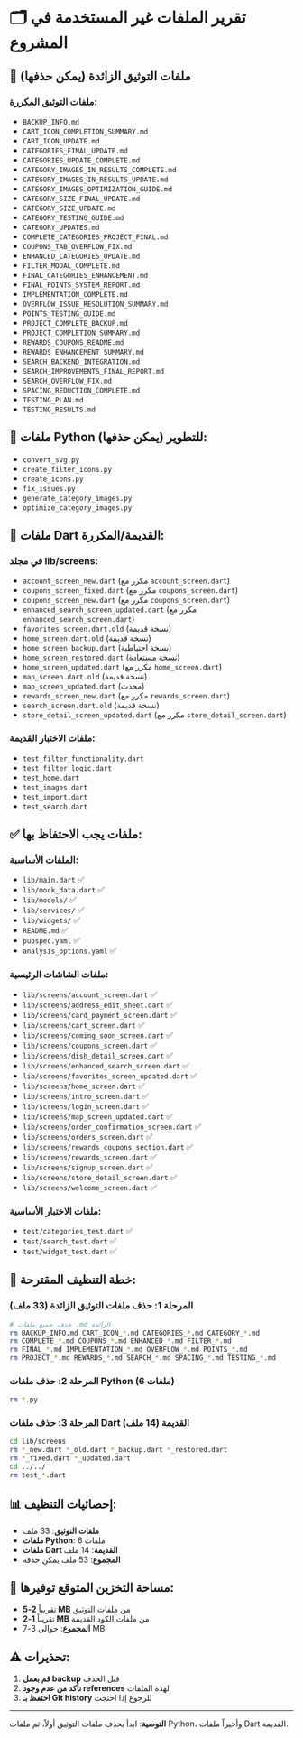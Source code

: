# 🗂️ تقرير الملفات غير المستخدمة في المشروع

## 📁 ملفات التوثيق الزائدة (يمكن حذفها)

### ملفات التوثيق المكررة:
- `BACKUP_INFO.md`
- `CART_ICON_COMPLETION_SUMMARY.md`
- `CART_ICON_UPDATE.md`
- `CATEGORIES_FINAL_UPDATE.md`
- `CATEGORIES_UPDATE_COMPLETE.md`
- `CATEGORY_IMAGES_IN_RESULTS_COMPLETE.md`
- `CATEGORY_IMAGES_IN_RESULTS_UPDATE.md`
- `CATEGORY_IMAGES_OPTIMIZATION_GUIDE.md`
- `CATEGORY_SIZE_FINAL_UPDATE.md`
- `CATEGORY_SIZE_UPDATE.md`
- `CATEGORY_TESTING_GUIDE.md`
- `CATEGORY_UPDATES.md`
- `COMPLETE_CATEGORIES_PROJECT_FINAL.md`
- `COUPONS_TAB_OVERFLOW_FIX.md`
- `ENHANCED_CATEGORIES_UPDATE.md`
- `FILTER_MODAL_COMPLETE.md`
- `FINAL_CATEGORIES_ENHANCEMENT.md`
- `FINAL_POINTS_SYSTEM_REPORT.md`
- `IMPLEMENTATION_COMPLETE.md`
- `OVERFLOW_ISSUE_RESOLUTION_SUMMARY.md`
- `POINTS_TESTING_GUIDE.md`
- `PROJECT_COMPLETE_BACKUP.md`
- `PROJECT_COMPLETION_SUMMARY.md`
- `REWARDS_COUPONS_README.md`
- `REWARDS_ENHANCEMENT_SUMMARY.md`
- `SEARCH_BACKEND_INTEGRATION.md`
- `SEARCH_IMPROVEMENTS_FINAL_REPORT.md`
- `SEARCH_OVERFLOW_FIX.md`
- `SPACING_REDUCTION_COMPLETE.md`
- `TESTING_PLAN.md`
- `TESTING_RESULTS.md`

## 🐍 ملفات Python للتطوير (يمكن حذفها):
- `convert_svg.py`
- `create_filter_icons.py`
- `create_icons.py`
- `fix_issues.py`
- `generate_category_images.py`
- `optimize_category_images.py`

## 📱 ملفات Dart القديمة/المكررة:

### في مجلد lib/screens:
- `account_screen_new.dart` (مكرر مع `account_screen.dart`)
- `coupons_screen_fixed.dart` (مكرر مع `coupons_screen.dart`)
- `coupons_screen_new.dart` (مكرر مع `coupons_screen.dart`)
- `enhanced_search_screen_updated.dart` (مكرر مع `enhanced_search_screen.dart`)
- `favorites_screen.dart.old` (نسخة قديمة)
- `home_screen.dart.old` (نسخة قديمة)
- `home_screen_backup.dart` (نسخة احتياطية)
- `home_screen_restored.dart` (نسخة مستعادة)
- `home_screen_updated.dart` (مكرر مع `home_screen.dart`)
- `map_screen.dart.old` (نسخة قديمة)
- `map_screen_updated.dart` (محدث)
- `rewards_screen_new.dart` (مكرر مع `rewards_screen.dart`)
- `search_screen.dart.old` (نسخة قديمة)
- `store_detail_screen_updated.dart` (مكرر مع `store_detail_screen.dart`)

### ملفات الاختبار القديمة:
- `test_filter_functionality.dart`
- `test_filter_logic.dart`
- `test_home.dart`
- `test_images.dart`
- `test_import.dart`
- `test_search.dart`

## ✅ ملفات يجب الاحتفاظ بها:

### الملفات الأساسية:
- `lib/main.dart` ✅
- `lib/mock_data.dart` ✅
- `lib/models/` ✅
- `lib/services/` ✅
- `lib/widgets/` ✅
- `README.md` ✅
- `pubspec.yaml` ✅
- `analysis_options.yaml` ✅

### ملفات الشاشات الرئيسية:
- `lib/screens/account_screen.dart` ✅
- `lib/screens/address_edit_sheet.dart` ✅
- `lib/screens/card_payment_screen.dart` ✅
- `lib/screens/cart_screen.dart` ✅
- `lib/screens/coming_soon_screen.dart` ✅
- `lib/screens/coupons_screen.dart` ✅
- `lib/screens/dish_detail_screen.dart` ✅
- `lib/screens/enhanced_search_screen.dart` ✅
- `lib/screens/favorites_screen_updated.dart` ✅
- `lib/screens/home_screen.dart` ✅
- `lib/screens/intro_screen.dart` ✅
- `lib/screens/login_screen.dart` ✅
- `lib/screens/map_screen_updated.dart` ✅
- `lib/screens/order_confirmation_screen.dart` ✅
- `lib/screens/orders_screen.dart` ✅
- `lib/screens/rewards_coupons_section.dart` ✅
- `lib/screens/rewards_screen.dart` ✅
- `lib/screens/signup_screen.dart` ✅
- `lib/screens/store_detail_screen.dart` ✅
- `lib/screens/welcome_screen.dart` ✅

### ملفات الاختبار الأساسية:
- `test/categories_test.dart` ✅
- `test/search_test.dart` ✅
- `test/widget_test.dart` ✅

## 🧹 خطة التنظيف المقترحة:

### المرحلة 1: حذف ملفات التوثيق الزائدة (33 ملف)
```bash
# حذف جميع ملفات .md الزائدة
rm BACKUP_INFO.md CART_ICON_*.md CATEGORIES_*.md CATEGORY_*.md
rm COMPLETE_*.md COUPONS_*.md ENHANCED_*.md FILTER_*.md
rm FINAL_*.md IMPLEMENTATION_*.md OVERFLOW_*.md POINTS_*.md
rm PROJECT_*.md REWARDS_*.md SEARCH_*.md SPACING_*.md TESTING_*.md
```

### المرحلة 2: حذف ملفات Python (6 ملفات)
```bash
rm *.py
```

### المرحلة 3: حذف ملفات Dart القديمة (14 ملف)
```bash
cd lib/screens
rm *_new.dart *_old.dart *_backup.dart *_restored.dart
rm *_fixed.dart *_updated.dart
cd ../../
rm test_*.dart
```

## 📊 إحصائيات التنظيف:
- **ملفات التوثيق**: 33 ملف
- **ملفات Python**: 6 ملفات  
- **ملفات Dart القديمة**: 14 ملف
- **المجموع**: 53 ملف يمكن حذفه

## 💾 مساحة التخزين المتوقع توفيرها:
- تقريباً **2-5 MB** من ملفات التوثيق
- تقريباً **1-2 MB** من ملفات الكود القديمة
- **المجموع**: حوالي 3-7 MB

## ⚠️ تحذيرات:
1. **قم بعمل backup** قبل الحذف
2. **تأكد من عدم وجود references** لهذه الملفات
3. **احتفظ بـ Git history** للرجوع إذا احتجت

---
**التوصية**: ابدأ بحذف ملفات التوثيق أولاً، ثم ملفات Python، وأخيراً ملفات Dart القديمة.
